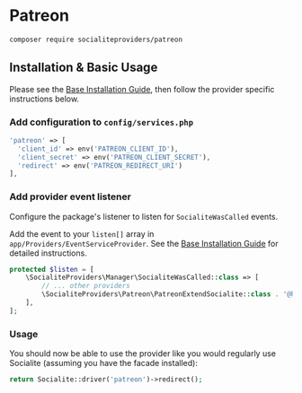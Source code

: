 # Patreon

```bash
composer require socialiteproviders/patreon
```

## Installation & Basic Usage

Please see the [Base Installation Guide](https://socialiteproviders.com/usage/), then follow the provider specific instructions below.

### Add configuration to `config/services.php`

```php
'patreon' => [    
  'client_id' => env('PATREON_CLIENT_ID'),  
  'client_secret' => env('PATREON_CLIENT_SECRET'),  
  'redirect' => env('PATREON_REDIRECT_URI') 
],
```

### Add provider event listener

Configure the package's listener to listen for `SocialiteWasCalled` events.

Add the event to your `listen[]` array in `app/Providers/EventServiceProvider`. See the [Base Installation Guide](https://socialiteproviders.com/usage/) for detailed instructions.

```php
protected $listen = [
    \SocialiteProviders\Manager\SocialiteWasCalled::class => [
        // ... other providers
        \SocialiteProviders\Patreon\PatreonExtendSocialite::class . '@handle',
    ],
];
```

### Usage

You should now be able to use the provider like you would regularly use Socialite (assuming you have the facade installed):

```php
return Socialite::driver('patreon')->redirect();
```
